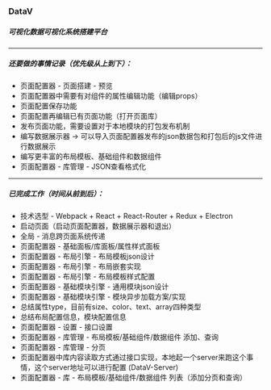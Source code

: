 ### DataV

##### 可视化数据可视化系统搭建平台

***

##### 还要做的事情记录（优先级从上到下）：

  + 页面配置器 - 页面搭建 - 预览
  + 页面配置器中需要有对组件的属性编辑功能（编辑props）
  + 页面配置保存功能
  + 页面配置再编辑已有页面功能（打开页面库）
  + 发布页面功能，需要设置对于本地模块的打包发布机制
  + 编写数据展示器 -> 可以导入页面配置器发布的json数据包和打包后的js文件进行数据展示
  + 编写更丰富的布局模板、基础组件和数据组件
  + 页面配置器 - 库管理 - JSON查看格式化

***

##### 已完成工作（时间从前到后）：

  - 技术选型 - Webpack + React + React-Router + Redux + Electron
  - 启动页面（启动页面配置器，数据展示器和退出）
  - 全局 - 消息跨页面系统传递
  - 页面配置器 - 基础面板/库面板/属性样式面板
  - 页面配置器 - 布局引擎 - 布局模板json设计
  - 页面配置器 - 布局引擎 - 布局嵌套实现
  - 页面配置器 - 布局引擎 - 布局模板样式配置
  - 页面配置器 - 基础模块引擎 - 通用模块json设计
  - 页面配置器 - 基础模块引擎 - 模块异步加载方案/实现
  - 总结属性type，目前有size、color、text、array四种类型
  - 总结布局配置信息，模块配置信息
  - 页面配置器 - 设置 - 接口设置
  - 页面配置器 - 库管理 - 布局模板/基础组件/数据组件 添加、查询
  - 页面配置器 - 库管理 - 分页
  - 页面配置器中库内容读取方式通过接口实现，本地起一个server来跑这个事情，这个server地址可以进行配置 (DataV-Server)
  - 页面配置器 - 库 - 布局模板/基础组件/数据组件 列表（添加分页和查询）
